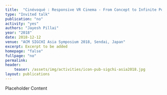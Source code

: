 ```yaml
---
title:  "Cinévoqué : Responsive VR Cinema - From Concept to Infinite Possibilities"
type: "Invited talk"
publication: "no"
activity: "yes"
authors: "Jayesh Pillai"
year: "2018"
date: 2018-12-12
venue: "ACM SIGCHI Asia Symposium 2018, Sendai, Japan"
excerpt: Excerpt to be added
homepage: "false"
fullpage: "no"
permalink:
header:
    teaser: /assets/img/activities/icon-pub-sigchi-asia2018.jpg
layout: publications    
---
```


Placeholder Content